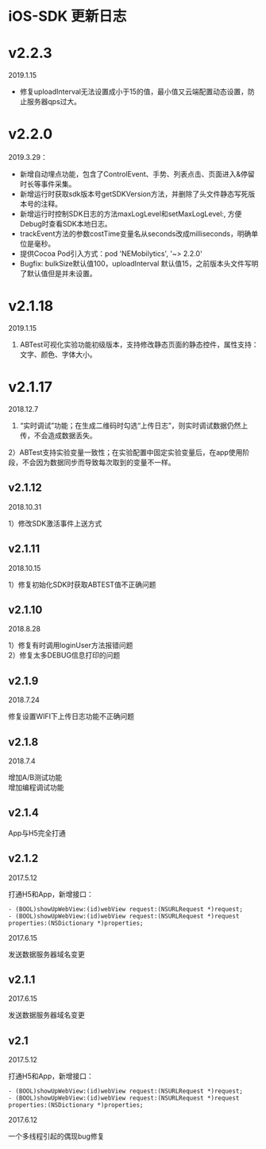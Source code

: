 # iOS-SDK 更新日志


# v2.2.3

2019.1.15

- 修复uploadInterval无法设置成小于15的值，最小值又云端配置动态设置，防止服务器qps过大。

# v2.2.0

2019.3.29：

- 新增自动埋点功能，包含了ControlEvent、手势、列表点击、页面进入&停留时长等事件采集。
- 新增运行时获取sdk版本号getSDKVersion方法，并删除了头文件静态写死版本号的注释。
- 新增运行时控制SDK日志的方法maxLogLevel和setMaxLogLevel:, 方便Debug时查看SDK本地日志。
- trackEvent方法的参数costTime变量名从seconds改成milliseconds，明确单位是毫秒。
- 提供Cocoa Pod引入方式：pod 'NEMobilytics', '~> 2.2.0'
- Bugfix: bulkSize默认值100，uploadInterval 默认值15，之前版本头文件写明了默认值但是并未设置。



# v2.1.18

2019.1.15

1) ABTest可视化实验功能初级版本，支持修改静态页面的静态控件，属性支持：文字、颜色、字体大小。

# v2.1.17

2018.12.7

1) “实时调试”功能；在生成二维码时勾选“上传日志”，则实时调试数据仍然上传，不会造成数据丢失。

2）ABTest支持实验变量一致性；在实验配置中固定实验变量后，在app使用阶段，不会因为数据同步而导致每次取到的变量不一样。

## v2.1.12

2018.10.31

1）修改SDK激活事件上送方式


## v2.1.11

2018.10.15

1）修复初始化SDK时获取ABTEST值不正确问题

## v2.1.10

2018.8.28

1）修复有时调用loginUser方法报错问题     
2）修复太多DEBUG信息打印的问题     



## v2.1.9

2018.7.24

修复设置WIFI下上传日志功能不正确问题

## v2.1.8

2018.7.4

增加A/B测试功能      
增加编程调试功能

## v2.1.4
App与H5完全打通

## v2.1.2

2017.5.12

打通H5和App，新增接口：

```
- (BOOL)showUpWebView:(id)webView request:(NSURLRequest *)request;
- (BOOL)showUpWebView:(id)webView request:(NSURLRequest *)request properties:(NSDictionary *)properties;
```

2017.6.15

发送数据服务器域名变更


## v2.1.1

2017.6.15

发送数据服务器域名变更

## v2.1

2017.5.12

打通H5和App，新增接口：

```
- (BOOL)showUpWebView:(id)webView request:(NSURLRequest *)request;
- (BOOL)showUpWebView:(id)webView request:(NSURLRequest *)request properties:(NSDictionary *)properties;
```

2017.6.12

一个多线程引起的偶现bug修复

